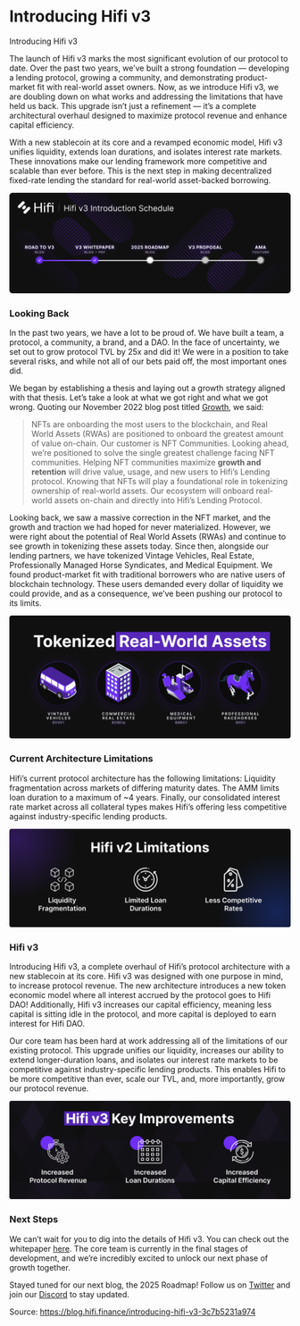 
# Introducing Hifi v3

Introducing Hifi v3

The launch of Hifi v3 marks the most significant evolution of our protocol to date. Over the past two years, we’ve built a strong foundation — developing a lending protocol, growing a community, and demonstrating product-market fit with real-world asset owners. Now, as we introduce Hifi v3, we are doubling down on what works and addressing the limitations that have held us back. This upgrade isn’t just a refinement — it’s a complete architectural overhaul designed to maximize protocol revenue and enhance capital efficiency.

With a new stablecoin at its core and a revamped economic model, Hifi v3 unifies liquidity, extends loan durations, and isolates interest rate markets. These innovations make our lending framework more competitive and scalable than ever before. This is the next step in making decentralized fixed-rate lending the standard for real-world asset-backed borrowing.

![](../images/2025-02-10_introducing-hifi-v3/1*D61DpPR_iPNBI3JB5G1azA.png)

### Looking Back

In the past two years, we have a lot to be proud of. We have built a team, a protocol, a community, a brand, and a DAO. In the face of uncertainty, we set out to grow protocol TVL by 25x and did it! We were in a position to take several risks, and while not all of our bets paid off, the most important ones did.

We began by establishing a thesis and laying out a growth strategy aligned with that thesis. Let’s take a look at what we got right and what we got wrong. Quoting our November 2022 blog post titled [Growth](https://blog.hifi.finance/growth-175a470d3d58), we said:
> NFTs are onboarding the most users to the blockchain, and Real World Assets (RWAs) are positioned to onboard the greatest amount of value on-chain. Our customer is NFT Communities. Looking ahead, we’re positioned to solve the single greatest challenge facing NFT communities. Helping NFT communities maximize **growth and retention** will drive value, usage, and new users to Hifi’s Lending protocol. Knowing that NFTs will play a foundational role in tokenizing ownership of real-world assets. Our ecosystem will onboard real-world assets on-chain and directly into Hifi’s Lending Protocol.

Looking back, we saw a massive correction in the NFT market, and the growth and traction we had hoped for never materialized. However, we were right about the potential of Real World Assets (RWAs) and continue to see growth in tokenizing these assets today. Since then, alongside our lending partners, we have tokenized Vintage Vehicles, Real Estate, Professionally Managed Horse Syndicates, and Medical Equipment. We found product-market fit with traditional borrowers who are native users of blockchain technology. These users demanded every dollar of liquidity we could provide, and as a consequence, we’ve been pushing our protocol to its limits.

![](../images/2025-02-10_introducing-hifi-v3/1*dh0C0pIhK8hraP4AVJgPdg.png)

### Current Architecture Limitations

Hifi’s current protocol architecture has the following limitations: Liquidity fragmentation across markets of differing maturity dates. The AMM limits loan duration to a maximum of ~4 years. Finally, our consolidated interest rate market across all collateral types makes Hifi’s offering less competitive against industry-specific lending products.

![](../images/2025-02-10_introducing-hifi-v3/1*x4lKgH6cdfpsNkfjJucb7g.png)

### Hifi v3

Introducing Hifi v3, a complete overhaul of Hifi’s protocol architecture with a new stablecoin at its core. Hifi v3 was designed with one purpose in mind, to increase protocol revenue. The new architecture introduces a new token economic model where all interest accrued by the protocol goes to Hifi DAO! Additionally, Hifi v3 increases our capital efficiency, meaning less capital is sitting idle in the protocol, and more capital is deployed to earn interest for Hifi DAO.

Our core team has been hard at work addressing all of the limitations of our existing protocol. This upgrade unifies our liquidity, increases our ability to extend longer-duration loans, and isolates our interest rate markets to be competitive against industry-specific lending products. This enables Hifi to be more competitive than ever, scale our TVL, and, more importantly, grow our protocol revenue.

![](../images/2025-02-10_introducing-hifi-v3/1*Ce80N9Z8JJgYxamDB2RdOA.png)

### Next Steps

We can’t wait for you to dig into the details of Hifi v3. You can check out the whitepaper [here](https://blog.hifi.finance/hifi-v3-whitepaper-e78a141d4d1a). The core team is currently in the final stages of development, and we’re incredibly excited to unlock our next phase of growth together.

Stayed tuned for our next blog, the 2025 Roadmap! Follow us on [Twitter](https://twitter.com/hififinance) and join our [Discord](https://discord.com/invite/uGxaCppKSH) to stay updated.


Source: https://blog.hifi.finance/introducing-hifi-v3-3c7b5231a974
